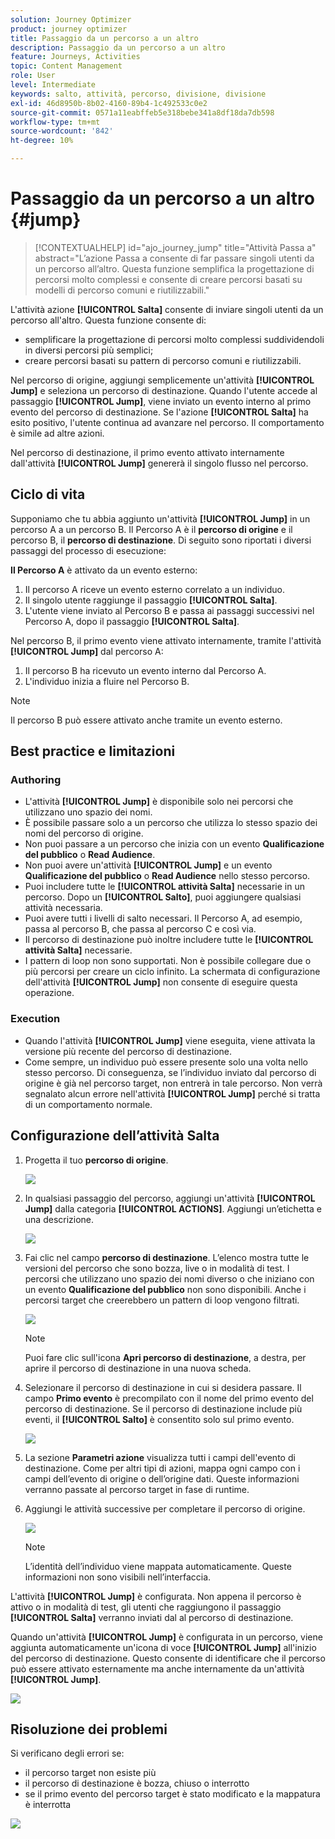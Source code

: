 ```yaml
---
solution: Journey Optimizer
product: journey optimizer
title: Passaggio da un percorso a un altro
description: Passaggio da un percorso a un altro
feature: Journeys, Activities
topic: Content Management
role: User
level: Intermediate
keywords: salto, attività, percorso, divisione, divisione
exl-id: 46d8950b-8b02-4160-89b4-1c492533c0e2
source-git-commit: 0571a11eabffeb5e318bebe341a8df18da7db598
workflow-type: tm+mt
source-wordcount: '842'
ht-degree: 10%

---
```


# Passaggio da un percorso a un altro {#jump}

>[!CONTEXTUALHELP]
>id="ajo_journey_jump"
>title="Attività Passa a"
>abstract="L’azione Passa a consente di far passare singoli utenti da un percorso all’altro. Questa funzione semplifica la progettazione di percorsi molto complessi e consente di creare percorsi basati su modelli di percorso comuni e riutilizzabili."

L&#39;attività azione **[!UICONTROL Salta]** consente di inviare singoli utenti da un percorso all&#39;altro. Questa funzione consente di:

* semplificare la progettazione di percorsi molto complessi suddividendoli in diversi percorsi più semplici;
* creare percorsi basati su pattern di percorso comuni e riutilizzabili.

Nel percorso di origine, aggiungi semplicemente un&#39;attività **[!UICONTROL Jump]** e seleziona un percorso di destinazione. Quando l&#39;utente accede al passaggio **[!UICONTROL Jump]**, viene inviato un evento interno al primo evento del percorso di destinazione. Se l&#39;azione **[!UICONTROL Salta]** ha esito positivo, l&#39;utente continua ad avanzare nel percorso. Il comportamento è simile ad altre azioni.

Nel percorso di destinazione, il primo evento attivato internamente dall&#39;attività **[!UICONTROL Jump]** genererà il singolo flusso nel percorso.

## Ciclo di vita

Supponiamo che tu abbia aggiunto un&#39;attività **[!UICONTROL Jump]** in un percorso A a un percorso B. Il Percorso A è il **percorso di origine** e il percorso B, il **percorso di destinazione**.
Di seguito sono riportati i diversi passaggi del processo di esecuzione:

**Il Percorso A** è attivato da un evento esterno:

1. Il percorso A riceve un evento esterno correlato a un individuo.
1. Il singolo utente raggiunge il passaggio **[!UICONTROL Salta]**.
1. L&#39;utente viene inviato al Percorso B e passa ai passaggi successivi nel Percorso A, dopo il passaggio **[!UICONTROL Salta]**.

Nel percorso B, il primo evento viene attivato internamente, tramite l&#39;attività **[!UICONTROL Jump]** dal percorso A:

1. Il percorso B ha ricevuto un evento interno dal Percorso A.
1. L&#39;individuo inizia a fluire nel Percorso B.

>[!NOTE]
>
>Il percorso B può essere attivato anche tramite un evento esterno.

## Best practice e limitazioni

### Authoring

* L&#39;attività **[!UICONTROL Jump]** è disponibile solo nei percorsi che utilizzano uno spazio dei nomi.
* È possibile passare solo a un percorso che utilizza lo stesso spazio dei nomi del percorso di origine.
* Non puoi passare a un percorso che inizia con un evento **Qualificazione del pubblico** o **Read Audience**.
* Non puoi avere un&#39;attività **[!UICONTROL Jump]** e un evento **Qualificazione del pubblico** o **Read Audience** nello stesso percorso.
* Puoi includere tutte le **[!UICONTROL attività Salta]** necessarie in un percorso. Dopo un **[!UICONTROL Salto]**, puoi aggiungere qualsiasi attività necessaria.
* Puoi avere tutti i livelli di salto necessari. Il Percorso A, ad esempio, passa al percorso B, che passa al percorso C e così via.
* Il percorso di destinazione può inoltre includere tutte le **[!UICONTROL attività Salta]** necessarie.
* I pattern di loop non sono supportati. Non è possibile collegare due o più percorsi per creare un ciclo infinito. La schermata di configurazione dell&#39;attività **[!UICONTROL Jump]** non consente di eseguire questa operazione.

### Execution

* Quando l&#39;attività **[!UICONTROL Jump]** viene eseguita, viene attivata la versione più recente del percorso di destinazione.
* Come sempre, un individuo può essere presente solo una volta nello stesso percorso. Di conseguenza, se l’individuo inviato dal percorso di origine è già nel percorso target, non entrerà in tale percorso. Non verrà segnalato alcun errore nell&#39;attività **[!UICONTROL Jump]** perché si tratta di un comportamento normale.

## Configurazione dell’attività Salta

1. Progetta il tuo **percorso di origine**.

   ![](assets/jump1.png)

1. In qualsiasi passaggio del percorso, aggiungi un&#39;attività **[!UICONTROL Jump]** dalla categoria **[!UICONTROL ACTIONS]**. Aggiungi un’etichetta e una descrizione.

   ![](assets/jump2.png)

1. Fai clic nel campo **percorso di destinazione**.
L’elenco mostra tutte le versioni del percorso che sono bozza, live o in modalità di test. I percorsi che utilizzano uno spazio dei nomi diverso o che iniziano con un evento **Qualificazione del pubblico** non sono disponibili. Anche i percorsi target che creerebbero un pattern di loop vengono filtrati.

   ![](assets/jump3.png)

   >[!NOTE]
   >
   >Puoi fare clic sull&#39;icona **Apri percorso di destinazione**, a destra, per aprire il percorso di destinazione in una nuova scheda.

1. Selezionare il percorso di destinazione in cui si desidera passare.
Il campo **Primo evento** è precompilato con il nome del primo evento del percorso di destinazione. Se il percorso di destinazione include più eventi, il **[!UICONTROL Salto]** è consentito solo sul primo evento.

   ![](assets/jump4.png)

1. La sezione **Parametri azione** visualizza tutti i campi dell&#39;evento di destinazione. Come per altri tipi di azioni, mappa ogni campo con i campi dell’evento di origine o dell’origine dati. Queste informazioni verranno passate al percorso target in fase di runtime.
1. Aggiungi le attività successive per completare il percorso di origine.

   ![](assets/jump5.png)


   >[!NOTE]
   >
   >L’identità dell’individuo viene mappata automaticamente. Queste informazioni non sono visibili nell’interfaccia.

L&#39;attività **[!UICONTROL Jump]** è configurata. Non appena il percorso è attivo o in modalità di test, gli utenti che raggiungono il passaggio **[!UICONTROL Salta]** verranno inviati dal al percorso di destinazione.

Quando un&#39;attività **[!UICONTROL Jump]** è configurata in un percorso, viene aggiunta automaticamente un&#39;icona di voce **[!UICONTROL Jump]** all&#39;inizio del percorso di destinazione. Questo consente di identificare che il percorso può essere attivato esternamente ma anche internamente da un&#39;attività **[!UICONTROL Jump]**.

![](assets/jump7.png)

## Risoluzione dei problemi

Si verificano degli errori se:
* il percorso target non esiste più
* il percorso di destinazione è bozza, chiuso o interrotto
* se il primo evento del percorso target è stato modificato e la mappatura è interrotta

![](assets/jump6.png)
